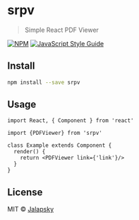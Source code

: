 # srpv

> Simple React PDF Viewer

[![NPM](https://img.shields.io/npm/v/srpv.svg)](https://www.npmjs.com/package/srpv) [![JavaScript Style Guide](https://img.shields.io/badge/code_style-standard-brightgreen.svg)](https://standardjs.com)

## Install

```bash
npm install --save srpv
```

## Usage

```tsx
import React, { Component } from 'react'

import {PDFViewer} from 'srpv'

class Example extends Component {
  render() {
    return <PDFViewer link={'link'}/>
  }
}
```

## License

MIT © [Jalapsky](https://github.com/Jalapsky)
